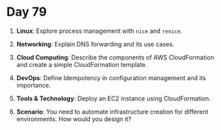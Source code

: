 # Day 79



1. **Linux**: Explore process management with `nice` and `renice`.

2. **Networking**: Explain DNS forwarding and its use cases.

3. **Cloud Computing**: Describe the components of AWS CloudFormation and create a simple CloudFormation template.

4. **DevOps**: Define Idempotency in configuration management and its importance.

5. **Tools & Technology**: Deploy an EC2 instance using CloudFormation.

6. **Scenario**: You need to automate infrastructure creation for different environments. How would you design it?



